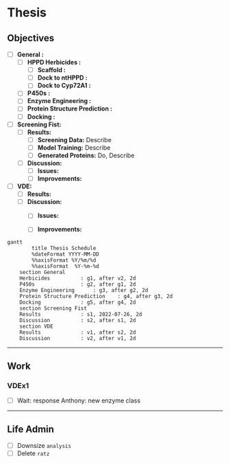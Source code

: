# Thesis


## Objectives

- [ ] **General :**
	- [ ] **HPPD Herbicides :**
		- [ ] **Scaffold :**
		- [ ] **Dock to ntHPPD :**
		- [ ] **Dock to Cyp72A1 :**
	- [ ] **P450s :**
	- [ ] **Enzyme Engineering :**
	- [ ] **Protein Structure Prediction :**
	- [ ] **Docking :**
- [ ] **Screening Fist:**
	- [ ] **Results:**
		- [ ] **Screening Data:** Describe
		- [ ] **Model Training:** Describe
		- [ ] **Generated Proteins:** Do, Describe
	- [ ] **Discussion:**
		- [ ] **Issues:**
		- [ ] **Improvements:**
- [ ] **VDE:**
	- [ ] **Results:**
	- [ ] **Discussion:**
		- [ ] **Issues:**
		- [ ] **Improvements:**


```mermaid
gantt
        title Thesis Schedule
        %dateFormat YYYY-MM-DD
        %%axisFormat %Y/%m/%d
        %%axisFormat  %Y-%m-%d
	section General
	Herbicides 			: g1, after v2, 2d
	P450s   			: g2, after g1, 2d
	Enzyme Engineering 		: g3, after g2, 2d
	Protein Structure Prediction 	: g4, after g3, 2d
	Docking 		 	: g5, after g4, 2d
	section Screening Fist
	Results 			: s1, 2022-07-26, 2d
	Discussion 			: s2, after s1, 2d
	section VDE
	Results 			: v1, after s2, 2d
	Discussion 			: v2, after v1, 2d
```

---

## Work

### VDEx1

- [ ] Wait: response Anthony: new enzyme class

---
## Life Admin
- [ ] Downsize `analysis`
- [ ] Delete `ratz`
